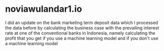 # noviawulandar1.io
I did an update on the bank marketing term deposit data which I processed the data before by calculating the business case with the prevailing interest rate at one of the conventional banks in Indonesia, namely calculating the profit that you get if you use a machine learning model and if you don't use a machine learning model
